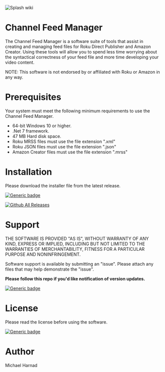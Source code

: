 ![Splash wiki](https://user-images.githubusercontent.com/34550407/227335871-298e49c3-1d51-4989-9d7b-c008d017d5b9.jpg)

# Channel Feed Manager

The Channel Feed Manager is a software suite of tools that assist in creating and managing feed files for Roku Direct Publisher and Amazon Creator.  Using these tools will allow you to spend less time worrying about the syntactical correctness of your feed file and more time developing your video content.

NOTE: This software is not endorsed by or affiliated with Roku or Amazon in any way.

# Prerequisites

Your system must meet the following minimum requirements to use the Channel Feed Manager.

* 64-bit Windows 10 or higher.
* .Net 7 framework.
* 47 MB Hard disk space.
* Roku MRSS files must use the file extension ".xml"
* Roku JSON files must use the file extension ".json"
* Amazon Creator files must use the file extension ".mrss"

# Installation

Please download the installer file from the latest release.

[![Generic badge](https://img.shields.io/badge/Download-Latest-blue.svg)](https://github.com/rrirower/Channel-Feed-Manager/releases/latest)

[![Github All Releases](https://img.shields.io/github/downloads/rrirower/Channel-Feed-Manager/total.svg)](https://github.com/rrirower/Channel-Feed-Manager/releases/latest)

# Support
THE SOFTWARE IS PROVIDED "AS IS", WITHOUT WARRANTY OF ANY KIND, EXPRESS OR IMPLIED, INCLUDING BUT NOT LIMITED TO THE WARRANTIES OF MERCHANTABILITY, FITNESS FOR A PARTICULAR PURPOSE AND NONINFRINGEMENT.

Software support is available by submitting an "issue".  Please attach any files that may help demonstrate the "issue".

**Please follow this repo if you'd like notification of version updates.**

[![Generic badge](https://img.shields.io/badge/Issues-New-green.svg)](https://github.com/rrirower/Channel-Feed-Manager/issues/new)
# License
Please read the license before using the software.

[![Generic badge](https://img.shields.io/badge/License-EULA-blue.svg)](https://github.com/rrirower/channel-feed-manager/blob/master/LICENSE.md)

# Author
Michael Harnad

